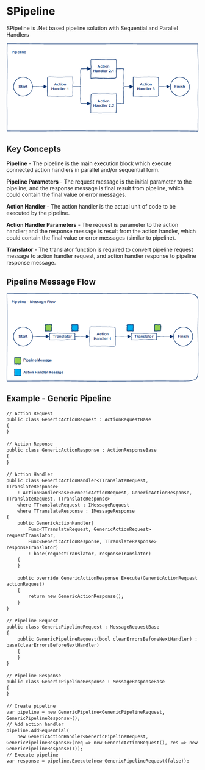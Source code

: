 # SPipeline
SPipeline is .Net based pipeline solution with Sequential and Parallel Handlers

![](images/Pipeline.png)

## Key Concepts

**Pipeline** - The pipeline is the main execution block which execute connected action handlers in parallel and/or sequential form. 

**Pipeline Parameters** - The request message is the initial parameter to the pipeline; and the response message is final result from pipeline, which could contain the final value or error messages.

**Action Handler** - The action handler is the actual unit of code to be executed by the pipeline.

**Action Handler Parameters** - The request is parameter to the action handler; and the response message is result from the action handler, which could contain the final value or error messages (similar to pipeline).

**Translator** - The translator function is required to convert pipeline request message to action handler request, and action handler response to pipeline response message.

## Pipeline Message Flow

![](images/PipelineMessageFlow.png)


## Example - Generic Pipeline

	// Action Request
    public class GenericActionRequest : ActionRequestBase
    {
    }

	// Action Reponse
    public class GenericActionResponse : ActionResponseBase
    {
    }

	// Action Handler
    public class GenericActionHandler<TTranslateRequest, TTranslateResponse>
        : ActionHandlerBase<GenericActionRequest, GenericActionResponse, TTranslateRequest, TTranslateResponse>
        where TTranslateRequest : IMessageRequest
        where TTranslateResponse : IMessageResponse
    {
        public GenericActionHandler(
            Func<TTranslateRequest, GenericActionRequest> requestTranslator,
            Func<GenericActionResponse, TTranslateResponse> responseTranslator)
            : base(requestTranslator, responseTranslator)
        {
        }

        public override GenericActionResponse Execute(GenericActionRequest actionRequest)
        {
            return new GenericActionResponse();
        }
    }

	// Pipeline Request
    public class GenericPipelineRequest : MessageRequestBase
    {
        public GenericPipelineRequest(bool clearErrorsBeforeNextHandler) : base(clearErrorsBeforeNextHandler)
        {
        }
    }

	// Pipeline Response
    public class GenericPipelineResponse : MessageResponseBase
    {
    }

	// Create pipeline
    var pipeline = new GenericPipeline<GenericPipelineRequest, GenericPipelineResponse>();
	// Add action handler
    pipeline.AddSequential(
        new GenericActionHandler<GenericPipelineRequest, GenericPipelineResponse>(req => new GenericActionRequest(), res => new GenericPipelineResponse()));
	// Execute pipeline
    var response = pipeline.Execute(new GenericPipelineRequest(false));

